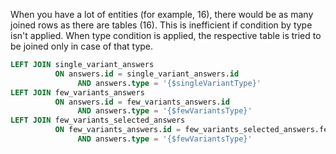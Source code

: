 When you have a lot of entities (for example, 16), there would be as many joined rows as there are tables (16). This is inefficient if condition by type isn't applied. When type condition is applied, the respective table is tried to be joined only in case of that type.

```sql
LEFT JOIN single_variant_answers
          ON answers.id = single_variant_answers.id
               AND answers.type = '{$singleVariantType}'
LEFT JOIN few_variants_answers
          ON answers.id = few_variants_answers.id
               AND answers.type = '{$fewVariantsType}'
LEFT JOIN few_variants_selected_answers
          ON few_variants_answers.id = few_variants_selected_answers.few_variants_answer_id
               AND answers.type = '{$fewVariantsType}'
```
